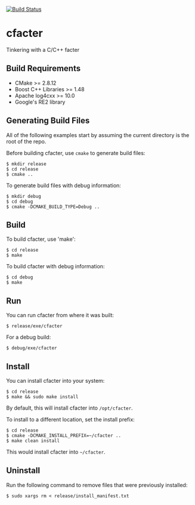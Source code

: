 [![Build Status](https://travis-ci.org/puppetlabs/cfacter.svg?branch=master)](https://travis-ci.org/puppetlabs/cfacter)

cfacter
=======

Tinkering with a C/C++ facter

Build Requirements
------------------

* CMake >= 2.8.12
* Boost C++ Libraries >= 1.48
* Apache log4cxx >= 10.0
* Google's RE2 library

Generating Build Files
----------------------

All of the following examples start by assuming the current directory is the root of the repo.

Before building cfacter, use `cmake` to generate build files:

    $ mkdir release
    $ cd release
    $ cmake ..

To generate build files with debug information:

    $ mkdir debug
    $ cd debug
    $ cmake -DCMAKE_BUILD_TYPE=Debug ..


Build
-----

To build cfacter, use 'make':

    $ cd release
    $ make

To build cfacter with debug information:

    $ cd debug
    $ make

Run
---

You can run cfacter from where it was built:

`$ release/exe/cfacter`

For a debug build:

`$ debug/exe/cfacter`

Install
-------

You can install cfacter into your system:

    $ cd release
    $ make && sudo make install

By default, this will install cfacter into `/opt/cfacter`.

To install to a different location, set the install prefix:

    $ cd release
    $ cmake -DCMAKE_INSTALL_PREFIX=~/cfacter ..
    $ make clean install

This would install cfacter into `~/cfacter`.

Uninstall
---------

Run the following command to remove files that were previously installed:

`$ sudo xargs rm < release/install_manifest.txt`
